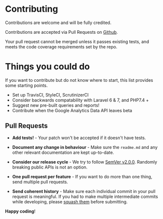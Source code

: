 # Contributing

Contributions are welcome and will be fully credited.

Contributions are accepted via Pull Requests on [Github](https://github.com/garrettmassey/analytics).

Your pull request cannot be merged unless it passes existing tests, and meets the code coverage requirements set by the repo.

# Things you could do
If you want to contribute but do not know where to start, this list provides some starting points.
- Set up TravisCI, StyleCI, ScrutinizerCI
- Consider backwards compatability with Laravel 6 & 7, and PHP7.4 +
- Suggest new pre-built queries and reports!
- Contribute when the Google Analytics Data API leaves beta


## Pull Requests

- **Add tests!** - Your patch won't be accepted if it doesn't have tests.

- **Document any change in behaviour** - Make sure the `readme.md` and any other relevant documentation are kept up-to-date.

- **Consider our release cycle** - We try to follow [SemVer v2.0.0](http://semver.org/). Randomly breaking public APIs is not an option.

- **One pull request per feature** - If you want to do more than one thing, send multiple pull requests.

- **Send coherent history** - Make sure each individual commit in your pull request is meaningful. If you had to make multiple intermediate commits while developing, please [squash them](http://www.git-scm.com/book/en/v2/Git-Tools-Rewriting-History#Changing-Multiple-Commit-Messages) before submitting.


**Happy coding**!
